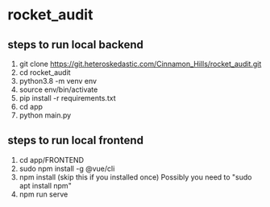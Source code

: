 # rocket_audit

## steps to run local backend

1. git clone https://git.heteroskedastic.com/Cinnamon_Hills/rocket_audit.git
1. cd rocket_audit
1. python3.8 -m venv env
1. source env/bin/activate
1. pip install -r requirements.txt
1. cd app
1. python main.py


## steps to run local frontend
1. cd app/FRONTEND
1. sudo npm install -g @vue/cli
1. npm install (skip this if you installed once) Possibly you need to "sudo apt install npm"
1. npm run serve
